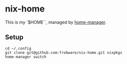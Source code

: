 # nix-home

This is my `$HOME``, managed by [home-manager](https://github.com/rycee/home-manager).

## Setup

```
cd ~/.config
git clone git@github.com:frobware/nix-home.git nixpkgs
home-manager switch
```
